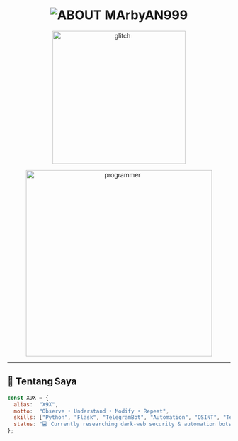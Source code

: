 <!-- ===================================================== -->
<!--                  🟢  X9X CYBER PROFILE                -->
<!-- ===================================================== -->

<!-- Typing animation -->
<h1 align="center">
  <img src="https://readme-typing-svg.demolab.com?font=Fira+Code&duration=2500&pause=1000&color=39FF14&center=true&vCenter=true&width=500&lines=💀+X9X+Cyber+Core+Online...;⚔️+Hack+the+World,+Legally!;🔐+Red+Team+Simulation+Loaded;🧠+Think+Deeper.+Break+Smarter." alt="ABOUT MArbyAN999" />
</h1>

<!-- Glitch logo -->
<p align="center">
  <img src="https://media.tenor.com/Pt2HcHUgJPIAAAAd/glitch.gif" width="300" alt="glitch" />
</p>

<!-- Cyber GIF -->
<p align="center">
  <img src="https://media.tenor.com/BqbI0KThIY8AAAAC/programmer.gif" width="420" alt="programmer" />
</p>

---

## 🧬 Tentang Saya
```js
const X9X = {
  alias:  "X9X",
  motto:  "Observe • Understand • Modify • Repeat",
  skills: ["Python", "Flask", "TelegramBot", "Automation", "OSINT", "Termux"],
  status: "💻 Currently researching dark‑web security & automation bots"
};
